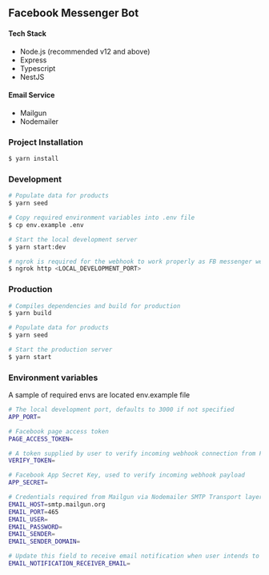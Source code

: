 ## Facebook Messenger Bot

#### Tech Stack
- Node.js (recommended v12 and above)
- Express
- Typescript
- NestJS
#### Email Service
- Mailgun
- Nodemailer

### Project Installation
```bash
$ yarn install
```

### Development
```bash
# Populate data for products
$ yarn seed

# Copy required environment variables into .env file
$ cp env.example .env

# Start the local development server
$ yarn start:dev 

# ngrok is required for the webhook to work properly as FB messenger webhook is only served via HTTPS traffic
$ ngrok http <LOCAL_DEVELOPMENT_PORT> 
```

### Production
```bash
# Compiles dependencies and build for production
$ yarn build

# Populate data for products
$ yarn seed

# Start the production server
$ yarn start 
```

### Environment variables
A sample of required envs are located env.example file

```bash
# The local development port, defaults to 3000 if not specified
APP_PORT=

# Facebook page access token
PAGE_ACCESS_TOKEN= 

# A token supplied by user to verify incoming webhook connection from Facebook
VERIFY_TOKEN= 

# Facebook App Secret Key, used to verify incoming webhook payload
APP_SECRET=

# Credentials required from Mailgun via Nodemailer SMTP Transport layer
EMAIL_HOST=smtp.mailgun.org
EMAIL_PORT=465
EMAIL_USER=
EMAIL_PASSWORD=
EMAIL_SENDER=
EMAIL_SENDER_DOMAIN=

# Update this field to receive email notification when user intends to buy a product
EMAIL_NOTIFICATION_RECEIVER_EMAIL=
```
